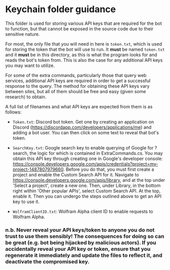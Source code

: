 # Keychain folder guidance

This folder is used for storing various API keys that are required for the bot to function, but that cannot be exposed in the source code due to their sensitive nature.

For most, the only file that you will need in here is `token.txt`, which is used for storing the token that the bot will use to run. It **must** be named `token.txt` and it **must** be in this directory, as this is what the program looks for and reads the bot's token from. This is also the case for any additional API keys you may want to utilize.

For some of the extra commands, particularly those that query web services, additional API keys are required in order to get a successful response to the query. The method for obtaining these API keys vary between sites, but all of them should be free and easy (given some research) to obtain.

A full list of filenames and what API keys are expected from them is as follows:

- `Token.txt`: Discord bot token. Get one by creating an application on Discord (https://discordapp.com/developers/applications/me) and adding a bot user. You can then click on some text to reveal that bot's token.

- `SearchKey.txt`: Google search key to enable querying of Google for ?search, the logic for which is contained in ExtraCommands.cs. You may obtain this API key through creating one in Google's developer console: https://console.developers.google.com/apis/credentials?project=my-project-1487807979660. Before you do that, you must first create a project and enable the Custom Search API for it. Navigate to https://console.developers.google.com/apis/library, and at the top under 'Select a project', create a new one. Then, under Library, in the bottom right within 'Other popular APIs', select Custom Search API. At the top, enable it. Then you can undergo the steps outlined above to get an API key to use it.

- `WolframClientID.txt`: Wolfram Alpha client ID to enable requests to Wolfram Alpha. 

### n.b. Never reveal your API keys/token to anyone you do not trust to use them sensibly! The consequences for doing so can be great (e.g. bot being hijacked by malicious actors). If you accidentally reveal your API key or token, ensure that you regenerate it immediately and update the files to reflect it, and deactivate the compromised key.